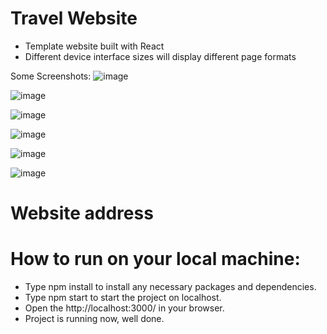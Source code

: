 # Travel Website  
* Template website built with React  
* Different device interface sizes will display different page formats
  
  
Some Screenshots:
![image](https://github.com/Insomnia2331/React-travel/assets/103230242/233b1047-30aa-4539-95c1-4e43bd617be8)  
  

![image](https://github.com/Insomnia2331/React-travel/assets/103230242/c140b127-b41c-4c3e-af0e-1e88aa13e3dc)  

  
![image](https://github.com/Insomnia2331/React-travel/assets/103230242/f0c96025-fc1e-4964-9f75-8bae45e57b0d)  


![image](https://github.com/Insomnia2331/React-travel/assets/103230242/a4235538-6d78-4344-b6b9-e476dacd18ea)  


![image](https://github.com/Insomnia2331/React-travel/assets/103230242/7f35838f-6560-4b84-8009-c2aaf26f7356)  


![image](https://github.com/Insomnia2331/React-travel/assets/103230242/39298273-21cb-4e32-9ba2-6219afa94254)  


# Website address  
  
# How to run on your local machine:
* Type npm install to install any necessary packages and dependencies.  
* Type npm start to start the project on localhost.  
* Open the http://localhost:3000/ in your browser.  
* Project is running now, well done.  
